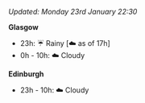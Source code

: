 *Updated: Monday 23rd January 22:30*

**Glasgow**

* 23h: :umbrella: Rainy [:cloud: as of 17h]
* 0h - 10h: :cloud: Cloudy

**Edinburgh**

* 23h - 10h: :cloud: Cloudy
